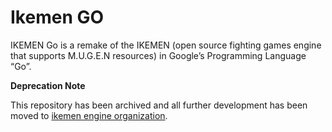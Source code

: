 # Ikemen GO
IKEMEN Go is a remake of the IKEMEN (open source fighting games engine that supports M.U.G.E.N resources) in Google’s Programming Language “Go”.

**Deprecation Note**

This repository has been archived and all further development has been moved to [ikemen engine organization](https://github.com/ikemen-engine/Ikemen-GO).

